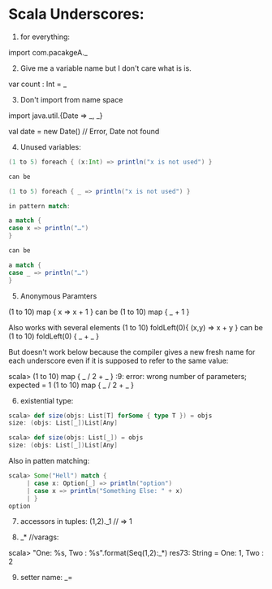 # Scala Underscores:

1. for everything:

import com.pacakgeA._

2. Give me a variable name but I don't care what is is.

var count : Int = _

3. Don't import from name space

import java.util.{Date => _, _}

val date = new Date() // Error, Date not found

4. Unused variables:

```scala
(1 to 5) foreach { (x:Int) => println("x is not used") }

can be

(1 to 5) foreach { _ => println("x is not used") }

in pattern match:

a match {
case x => println("…")
}

can be

a match {
case _ => println("…")
}
```

5. Anonymous Paramters

(1 to 10) map { x => x + 1 }  can be (1 to 10) map { _ + 1 }

Also works with several elements
(1 to 10) foldLeft(0){ (x,y) => x + y } can be (1 to 10) foldLeft(0) { _ + _ }

But doesn't work below because the compiler gives a new fresh name for each underscore even if it is supposed to refer to the same value:

scala> (1 to 10) map { _ / 2 + _ }
<console>:9: error: wrong number of parameters; expected = 1
              (1 to 10) map { _ / 2 + _ }

6. existential type:

```scala
scala> def size(objs: List[T] forSome { type T }) = objs
size: (objs: List[_])List[Any]

scala> def size(objs: List[_]) = objs
size: (objs: List[_])List[Any]
```

Also in patten matching:

```scala
scala> Some("Hell") match {
     | case x: Option[_] => println("option")
     | case x => println("Something Else: " + x)
     | }
option
```

7. accessors in tuples:
(1,2)._1 // => 1

8. _* //varags:

scala> "One: %s, Two : %s".format(Seq(1,2):_*)
res73: String = One: 1, Two : 2

9. setter name: _=

